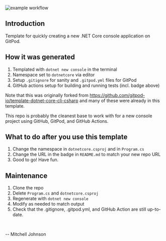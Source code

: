 ![example workflow](https://github.com/mitchazj/template-dotnet-core-cli-csharp/actions/workflows/dotnet.yml/badge.svg)

## Introduction

Template for quickly creating a new .NET Core console application on GitPod.

## How it was generated

1. Templated with `dotnet new console` in the terminal
2. Namespace set to `dotnetcore` via editor
3. Setup `.gitignore` for sanity and `.gitpod.yml` files for GitPod
4. GitHub actions setup for building and running tests (incl. badge above)

Note that this was originally forked from https://github.com/gitpod-io/template-dotnet-core-cli-csharp and many of these were already in this template.

This repo is probably the cleanest base to work with for a new console project using GitHub, GitPod, and GitHub Actions.

## What to do after you use this template

1. Change the namespace in `dotnetcore.csproj` and in `Program.cs`
2. Change the URL in the badge in `README.md` to match your new repo URL
3. Good to go! Have fun.

## Maintenance
1. Clone the repo
2. Delete `Program.cs` and `dotnetcore.csproj`
3. Regenerate with `dotnet new console`
4. Modify as needed to match output
5. Check that the .gitignore, .gitpod.yml, and GitHub Action are still up-to-date.

<br />

\-- Mitchell Johnson
